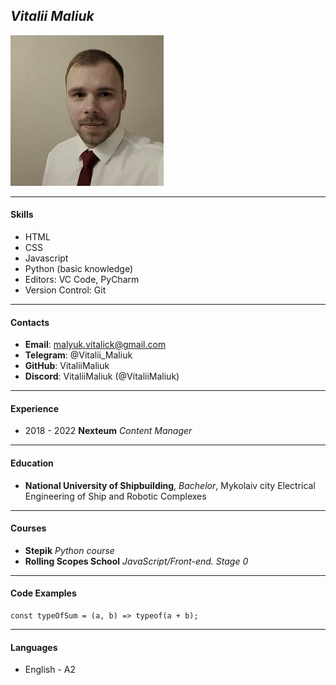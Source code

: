 ## *Vitalii Maliuk*
![my photo](./assets/my_photo.jpg)

---
#### Skills

* HTML
* CSS
* Javascript
* Python (basic knowledge)
* Editors: VC Code, PyCharm
* Version Control: Git
---
#### Contacts
* **Email**: malyuk.vitalick@gmail.com
* **Telegram**: @Vitalii_Maliuk
* **GitHub**: VitaliiMaliuk
* **Discord**: VitaliiMaliuk (@VitaliiMaliuk)
***
#### Experience
* 2018 - 2022 **Nexteum**
  *Content Manager*
***
#### Education
* **National University of Shipbuilding**, *Bachelor*, Mykolaiv city
  Electrical Engineering of Ship and Robotic Complexes
***  
#### Courses
* **Stepik** 
*Python course*  
* **Rolling Scopes School**
*JavaScript/Front-end. Stage 0*
***
#### Code Examples
```
const typeOfSum = (a, b) => typeof(a + b);
```
***    
#### Languages
* English - A2
